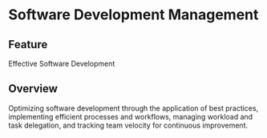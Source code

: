 # Software Development Management

## Feature
Effective Software Development

## Overview
Optimizing software development through the application of best practices, implementing efficient processes and workflows, managing workload and task delegation, and tracking team velocity for continuous improvement.

